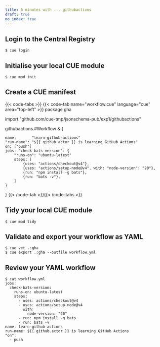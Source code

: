```yaml
---
title: 5 minutes with ... githubactions
draft: true
no_index: true
---
```


## Login to the Central Registry

```text { title="TERMINAL" type="terminal" codeToCopy="Y3VlIGxvZ2lu" }
$ cue login
```

## Initialise your local CUE module

```text { title="TERMINAL" type="terminal" codeToCopy="Y3VlIG1vZCBpbml0" }
$ cue mod init
```

## Create a CUE manifest

{{< code-tabs >}}
{{< code-tab name="workflow.cue" language="cue" area="top-left" >}}
package gha

import "github.com/cue-tmp/jsonschema-pub/exp1/githubactions"

githubactions.#Workflow & {

	name:       "learn-github-actions"
	"run-name": "${{ github.actor }} is learning GitHub Actions"
	on: ["push"]
	jobs: "check-bats-version": {
		"runs-on": "ubuntu-latest"
		steps: [
			{uses: "actions/checkout@v4"},
			{uses: "actions/setup-node@v4", with: "node-version": "20"},
			{run: "npm install -g bats"},
			{run: "bats -v"},
		]
	}
}
{{< /code-tab >}}{{< /code-tabs >}}

## Tidy your local CUE module

```text { title="TERMINAL" type="terminal" codeToCopy="Y3VlIG1vZCB0aWR5" }
$ cue mod tidy
```

## Validate and export your workflow as YAML

```text { title="TERMINAL" type="terminal" codeToCopy="Y3VlIHZldCAuOmdoYQpjdWUgZXhwb3J0IC46Z2hhIC0tb3V0ZmlsZSB3b3JrZmxvdy55bWw=" }
$ cue vet .:gha
$ cue export .:gha --outfile workflow.yml
```

## Review your YAML workflow

```text { title="TERMINAL" type="terminal" codeToCopy="Y2F0IHdvcmtmbG93LnltbA==" }
$ cat workflow.yml
jobs:
  check-bats-version:
    runs-on: ubuntu-latest
    steps:
      - uses: actions/checkout@v4
      - uses: actions/setup-node@v4
        with:
          node-version: "20"
      - run: npm install -g bats
      - run: bats -v
name: learn-github-actions
run-name: ${{ github.actor }} is learning GitHub Actions
"on":
  - push
```
